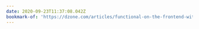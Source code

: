 ```yaml
---
date: 2020-09-23T11:37:08.042Z
bookmark-of: 'https://dzone.com/articles/functional-on-the-frontend-with-fp-ts-and-pipe'
---
```


